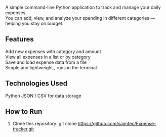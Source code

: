 A simple command-line Python application to track and manage your daily expenses.  
You can add, view, and analyze your spending in different categories — helping you stay on budget.

## Features
 Add new expenses with category and amount  
 View all expenses in a list or by category  
 Save and load expense data from a file  
 Simple and lightweight , runs in the terminal

## Technologies Used
 Python 
 JSON / CSV for data storage 

##  How to Run
1. Clone this repository:
   git clone https://github.com/saimtec/Expense-tracker.git
